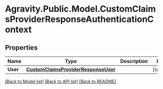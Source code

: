 # Agravity.Public.Model.CustomClaimsProviderResponseAuthenticationContext

## Properties

Name | Type | Description | Notes
------------ | ------------- | ------------- | -------------
**User** | [**CustomClaimsProviderResponseUser**](CustomClaimsProviderResponseUser.md) |  | [optional] 

[[Back to Model list]](../README.md#documentation-for-models) [[Back to API list]](../README.md#documentation-for-api-endpoints) [[Back to README]](../README.md)

